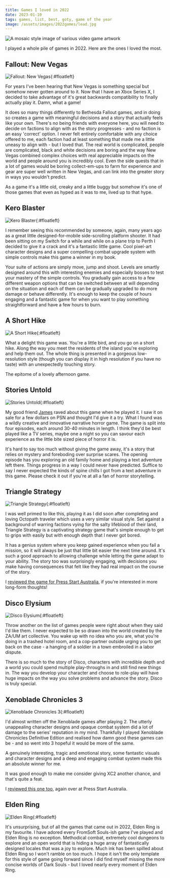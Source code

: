 ```yaml
---
title: Games I loved in 2022
date: 2023-01-10
tags: games, list, best, goty, game of the year
image: /assets/images/2022games/lead.jpg
---
```


![A mosaic style image of various video game artwork](/assets/images/2022games/lead.jpg)

I played a whole pile of games in 2022. Here are the ones I loved the most.

<!--more-->

## Fallout: New Vegas

![Fallout: New Vegas](/assets/images/2022games/newvegas.jpg){:#floatleft}

For years I've been hearing that New Vegas is something special but somehow never gotten around to it. Now that I have an Xbox Series X, I decided to take advantage of it's great backwards compatibility to finally actually play it. Damn, what a game!

It does so many things differently to Bethesda Fallout games, and in doing so creates a game with meaningful decisions and a story that actually feels like your own. There's no being friends with everyone here, you will need to decide on factions to align with as the story progresses - and no faction is an easy 'correct' option. I never felt entirely comfortable with any choice offered to me, each faction had at least something that made me a little uneasy to align with - but I loved that. The real world is complicated, people are complicated, black and white decisions are boring and the way New Vegas combined complex choices with real appreciable impacts on the world and people around you is incredibly cool. Even the side quests that in a lot of games would be boring collect-em-ups to farm for experience and gear are super well written in New Vegas, and can link into the greater story in ways you wouldn't predict. 

As a game it's a little old, creaky and a little buggy but somehow it's one of those games that even as hyped as it was to me, lived up to that hype. 

## Kero Blaster

![Kero Blaster](/assets/images/2022games/keroblaster.jpg){:#floatleft}

I remember seeing this recommended by someone, again, many years ago as a great little designed-for-mobile side-scrolling platform shooter. It had been sitting on my Switch for a while and while on a plane trip to Perth I decided to give it a crack and it's a fantastic little game. Cool pixel-art character designs and a super compelling combat upgrade system with simple controls make this game a winner in my book. 

Your suite of actions are simply move, jump and shoot. Levels are smartly designed around this with interesting enemies and especially bosses to test your mastery of the simple controls. You gradually gain access to a few different weapon options that can be switched between at will depending on the situation and each of them can be gradually upgraded to do more damage or behave differently. It's enough to keep the couple of hours engaging and a fantastic game for when you want to play something straightforward and have a few hours to burn.

## A Short Hike

![A Short Hike](/assets/images/2022games/ashorthike.jpg){:#floatleft}

What a delight this game was. You're a little bird, and you go on a short hike. Along the way you meet the residents of the island you're exploring and help them out. The whole thing is presented in a gorgeous low-resolution style (though you can display it in high resolution if you have no taste) with an unexpectedly touching story. 

The epitome of a lovely afternoon game.

## Stories Untold

![Stories Untold](/assets/images/2022games/storiesuntold.jpg){:#floatleft}

My good friend [James](www.twitter.com/atJamz) raved about this game when he played it. I saw it on sale for a few dollars on PSN and thought I'd give it a try. What I found was a wildly creative and innovative narrative horror game. The game is split into four episodes, each around 30-40 minutes in length. I think they'd be best played like a TV series, maybe one a night so you can savour each experience as the little bite sized piece of horror it is.

It's hard to say too much without giving the game away, it's a story that relies on mystery and foreboding over surprise scares. The opening episode has you exploring an old family home and playing a text adventure left there. Things progress in a way I could never have predicted. Suffice to say I never expected the kinds of spine chills I got from a text adventure in this game. Please check it out if you're at all a fan of horror storytelling.

## Triangle Strategy

![Triangle Strategy](/assets/images/2022games/trianglestrategy.jpg){:#floatleft}

I was well primed to like this, playing it as I did soon after completing and loving Octopath traveler which uses a very similar visual style. Set against a background of warring factions vying for the salty lifeblood of their land, Triangle Strategy is a captivating strategy game that's simple enough to get to grips with easily but with enough depth that I never got bored. 

It has a genius system where you keep gained experience when you fail a mission, so it will always be just that little bit easier the next time around. It's such a good approach to allowing challenge while letting the game adapt to your ability. The story too was surprisingly engaging, with decisions you make having consequences that felt like they had real impact on the course of the story.

I [reviewed the game for Press Start Australia](https://press-start.com.au/reviews/nintendo-switch/2022/03/04/triangle-strategy-review-a-strategic-achievement/), if you're interested in more long-form thoughts!

## Disco Elysium

![Disco Elysium](/assets/images/2022games/discoelysium.jpg){:#floatleft}

Throw another on the list of games people were right about when they said I'd like them. I never expected to be so drawn into the world created by the ZA/UM art collective. You wake up with no idea who you are, what you're doing in a trashed hotel room, and a cop-partner outside urging you to get back on the case - a hanging of a soldier in a town embroiled in a labor dispute. 

There is so much to the story of Disco, characters with incredible depth and a world you could spend multiple play-throughs in and still find new things in. The way you  develop your character and choose to role-play will have huge impacts on the way you solve problems and advance the story. Disco is truly special.

## Xenoblade Chronicles 3

![Xenoblade Chronicles 3](/assets/images/2022games/xenobladechronicles3.jpg){:#floatleft}

I'd almost written off the Xenoblade games after playing 2. The utterly unappealing character designs and opaque combat system did a lot of damage to the series' reputation in my mind. Thankfully I played Xenoblade Chronicles Definitive Edition and realised how damn good these games can be - and so went into 3 hopeful it would be more of the same. 

A genuinely interesting, tragic and emotional story, some fantastic visuals and character designs and a deep and engaging combat system made this an absolute winner for me. 

It was good enough to make me consider giving XC2 another chance, and that's quite a feat.

I [reviewed this one too](https://press-start.com.au/reviews/nintendo-switch/2022/07/26/xenoblade-chronicles-3-review-a-darker-expansive-adventure/), again over at Press Start Australia.


## Elden Ring

![Elden Ring](/assets/images/2022games/eldenring.jpg){:#floatleft}

It's unsurprising, but of all the games that came out in 2022, Elden Ring is my favourite. I have adored every FromSoft Souls-ish game I've played and Elden Ring is no exception. Methodical combat, extremely cool dungeons to explore and an open world that is hiding a huge array of fantastically designed locales that was a joy to explore. Much ink has been spilled about Elden Ring so I won't ramble on too much. I hope it isn't the only template for this style of game going forward since I did find myself missing the more concise worlds of Dark Souls - but I loved nearly every moment of Elden Ring.